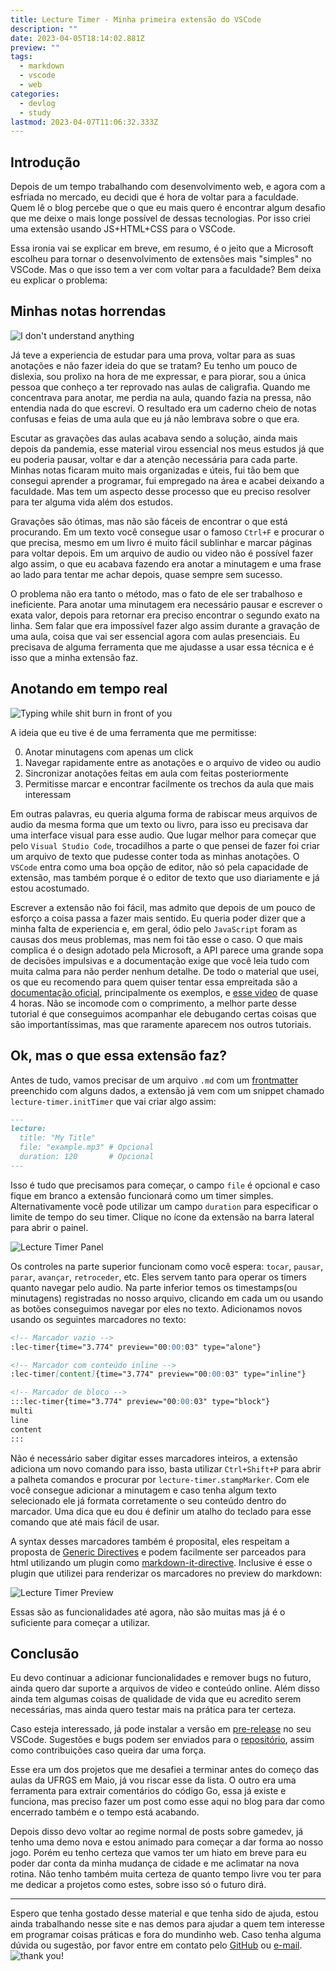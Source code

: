 ```yaml
---
title: Lecture Timer - Minha primeira extensão do VSCode
description: ""
date: 2023-04-05T18:14:02.881Z
preview: ""
tags:
  - markdown
  - vscode
  - web
categories:
  - devlog
  - study
lastmod: 2023-04-07T11:06:32.333Z
---
```

## Introdução

Depois de um tempo trabalhando com desenvolvimento web, e agora com a esfriada no mercado, eu decidi que é hora de voltar para a faculdade. Quem lê o blog percebe que o que eu mais quero é encontrar algum desafio que me deixe o mais longe possível de dessas tecnologias. Por isso criei uma extensão usando JS+HTML+CSS para o VSCode.

Essa ironia vai se explicar em breve, em resumo, é o jeito que a Microsoft escolheu para tornar o desenvolvimento de extensões mais "simples" no VSCode. Mas o que isso tem a ver com voltar para a faculdade? Bem deixa eu explicar o problema:

## Minhas notas horrendas

![I don't understand anything](https://media.giphy.com/media/3o6MbbwX2g2GA4MUus/giphy.gif)

Já teve a experiencia de estudar para uma prova, voltar para as suas anotações e não fazer ideia do que se tratam? Eu tenho um pouco de dislexia, sou prolixo na hora de me expressar, e para piorar, sou a única pessoa que conheço a ter reprovado nas aulas de caligrafia. Quando me concentrava para anotar, me perdia na aula, quando fazia na pressa, não entendia nada do que escrevi. O resultado era um caderno cheio de notas confusas e feias de uma aula que eu já não lembrava sobre o que era.

Escutar as gravações das aulas acabava sendo a solução, ainda mais depois da pandemia, esse material virou essencial nos meus estudos já que eu poderia pausar, voltar e dar a atenção necessária para cada parte. Minhas notas ficaram muito mais organizadas e úteis, fui tão bem que consegui aprender a programar, fui empregado na área e acabei deixando a faculdade. Mas tem um aspecto desse processo que eu preciso resolver para ter alguma vida além dos estudos.

Gravações são ótimas, mas não são fáceis de encontrar o que está procurando. Em um texto você consegue usar o famoso `Ctrl+F` e procurar o que precisa, mesmo em um livro é muito fácil sublinhar e marcar páginas para voltar depois. Em um arquivo de audio ou video não é possível fazer algo assim, o que eu acabava fazendo era anotar a minutagem e uma frase ao lado para tentar me achar depois, quase sempre sem sucesso.

O problema não era tanto o método, mas o fato de ele ser trabalhoso e ineficiente. Para anotar uma minutagem era necessário pausar e escrever o exata valor, depois para retornar era preciso encontrar o segundo exato na linha. Sem falar que era impossível fazer algo assim durante a gravação de uma aula, coisa que vai ser essencial agora com aulas presenciais. Eu precisava de alguma ferramenta que me ajudasse a usar essa técnica e é isso que a minha extensão faz.

## Anotando em tempo real

![Typing while shit burn in front of you](https://media.giphy.com/media/1Aj491qX7K45qZs6EP/giphy.gif)

A ideia que eu tive é de uma ferramenta que me permitisse:

0. Anotar minutagens com apenas um click
1. Navegar rapidamente entre as anotações e o arquivo de video ou audio
2. Sincronizar anotações feitas em aula com feitas posteriormente
3. Permitisse marcar e encontrar facilmente os trechos da aula que mais interessam

Em outras palavras, eu queria alguma forma de rabiscar meus arquivos de audio da mesma forma que um texto ou livro, para isso eu precisava dar uma interface visual para esse audio. Que lugar melhor para começar que pelo `Visual Studio Code`, trocadilhos a parte o que pensei de fazer foi criar um arquivo de texto que pudesse conter toda as minhas anotações. O `VSCode` entra como uma boa opção de editor, não só pela capacidade de extensão, mas também porque é o editor de texto que uso diariamente e já estou acostumado.

Escrever a extensão não foi fácil, mas admito que depois de um pouco de esforço a coisa passa a fazer mais sentido. Eu queria poder dizer que a minha falta de experiencia e, em geral, ódio pelo `JavaScript` foram as causas dos meus problemas, mas nem foi tão esse o caso. O que mais complica é o design adotado pela Microsoft, a API parece uma grande sopa de decisões impulsivas e a documentação exige que você leia tudo com muita calma para não perder nenhum detalhe. De todo o material que usei, os que eu recomendo para quem quiser tentar essa empreitada são a [documentação oficial](https://code.visualstudio.com/api/get-started/your-first-extension), principalmente os exemplos, e [esse video](https://youtu.be/a5DX5pQ9p5M) de quase 4 horas. Não se incomode com o comprimento, a melhor parte desse tutorial é que conseguimos acompanhar ele debugando certas coisas que são importantíssimas, mas que raramente aparecem nos outros tutoriais.

## Ok, mas o que essa extensão faz?

Antes de tudo, vamos precisar de um arquivo `.md` com um [frontmatter](https://daily-dev-tips.com/posts/what-exactly-is-frontmatter/) preenchido com alguns dados, a extensão já vem com um snippet chamado `lecture-timer.initTimer` que vai criar algo assim:

```markdown
---
lecture:
  title: "My Title"
  file: "example.mp3" # Opcional
  duration: 120       # Opcional
---
```

Isso é tudo que precisamos para começar, o campo `file` é opcional e caso fique em branco a extensão funcionará como um timer simples. Alternativamente você pode utilizar um campo `duration` para especificar o limite de tempo do seu timer. Clique no ícone da extensão na barra lateral para abrir o painel.

![Lecture Timer Panel]({{site.baseurl}}/assets/lt-0.png)

Os controles na parte superior funcionam como você espera: `tocar`, `pausar`, `parar`, `avançar`, `retroceder`, etc. Eles servem tanto para operar os timers quanto navegar pelo audio. Na parte inferior temos os timestamps(ou minutagens) registradas no nosso arquivo, clicando em cada um ou usando as botões conseguimos navegar por eles no texto. Adicionamos novos usando os seguintes marcadores no texto:

```markdown
<!-- Marcador vazio -->
:lec-timer{time="3.774" preview="00:00:03" type="alone"}

<!-- Marcador com conteúdo inline -->
:lec-timer[content]{time="3.774" preview="00:00:03" type="inline"}

<!-- Marcador de bloco -->
:::lec-timer{time="3.774" preview="00:00:03" type="block"}
multi
line
content
:::
```

Não é necessário saber digitar esses marcadores inteiros, a extensão adiciona um novo comando para isso, basta utilizar `Ctrl+Shift+P` para abrir a palheta comandos e procurar por `lecture-timer.stampMarker`. Com ele você consegue adicionar a minutagem e caso tenha algum texto selecionado ele já formata corretamente o seu conteúdo dentro do marcador. Uma dica que eu dou é definir um atalho do teclado para esse comando que até mais fácil de usar.

A syntax desses marcadores também é proposital, eles respeitam a proposta de [Generic Directives](https://talk.commonmark.org/t/generic-directives-plugins-syntax/444) e podem facilmente ser parceados para html utilizando um plugin como [markdown-it-directive](https://github.com/hilookas/markdown-it-directive). Inclusive é esse o plugin que utilizei para renderizar os marcadores no preview do markdown:

![Lecture Timer Preview]({{site.baseurl}}/assets/lt-1.png)

Essas são as funcionalidades até agora, não são muitas mas já é o suficiente para começar a utilizar.

## Conclusão

Eu devo continuar a adicionar funcionalidades e remover bugs no futuro, ainda quero dar suporte a arquivos de video e conteúdo online. Além disso ainda tem algumas coisas de qualidade de vida que eu acredito serem necessárias, mas ainda quero testar mais na prática para ter certeza.

Caso esteja interessado, já pode instalar a versão em [pre-release](https://marketplace.visualstudio.com/items?itemName=joelschutz.lecture-timer) no seu VSCode. Sugestões e bugs podem ser enviados para o [repositório](https://github.com/joelschutz/lecture-timer), assim como contribuições caso queira dar uma força.

Esse era um dos projetos que me desafiei a terminar antes do começo das aulas da UFRGS em Maio, já vou riscar esse da lista. O outro era uma ferramenta para extrair comentários do código Go, essa já existe e funciona, mas preciso fazer um post como esse aqui no blog para dar como encerrado também e o tempo está acabando.

Depois disso devo voltar ao regime normal de posts sobre gamedev, já tenho uma demo nova e estou animado para começar a dar forma ao nosso jogo. Porém eu tenho certeza que vamos ter um hiato em breve para eu poder dar conta da minha mudança de cidade e me aclimatar na nova rotina. Não tenho também muita certeza de quanto tempo livre vou ter para me dedicar a projetos como estes, sobre isso só o futuro dirá.

---

Espero que tenha gostado desse material e que tenha sido de ajuda, estou ainda trabalhando nesse site e nas demos para ajudar a quem tem interesse em programar coisas práticas e fora do mundinho web. Caso tenha alguma dúvida ou sugestão, por favor entre em contato pelo [GitHub](https://github.com/joelschutz) ou [e-mail](mailto:joelsschutz@yahoo.com.br).
![thank you!](https://media.giphy.com/media/v1.Y2lkPTc5MGI3NjExNDU3M2ZhZmUxZDQ4NGM3NGY1YjJlMzFkZmNkYTA2NmFhZGExNGFiNCZjdD1n/htebeL9yH0ZI9K47Jo/giphy.gif)
